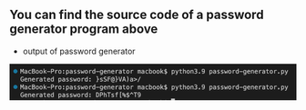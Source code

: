 ## You can find the source code of a password generator program above

- output of password generator

![output](./output.png)
